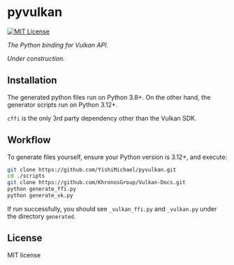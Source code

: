 # pyvulkan

[![MIT License](https://img.shields.io/badge/license-MIT-blue.svg?style=flat)](http://choosealicense.com/licenses/mit/)


*The Python binding for Vulkan API.*

*Under construction.*


## Installation
The generated python files run on Python 3.8+. On the other hand, the generator scripts run on Python 3.12+.

`cffi` is the only 3rd party dependency other than the Vulkan SDK.

## Workflow
To generate files yourself, ensure your Python version is 3.12+, and execute:
```sh
git clone https://github.com/YishiMichael/pyvulkan.git
cd ./scripts
git clone https://github.com/KhronosGroup/Vulkan-Docs.git
python generate_ffi.py
python generate_vk.py
```
If run successfully, you should see `_vulkan_ffi.py` and `_vulkan.py` under the directory `generated`.


## License
MIT license

